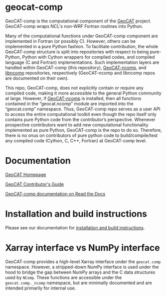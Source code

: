 geocat-comp
===========

GeoCAT-comp is the computational component of the [GeoCAT](https://ncar.github.io/GeoCAT) project. GeoCAT-comp wraps NCL's non-WRF Fortran routines into Python.

Many of the computational functions under GeoCAT-comp component are implemented in Fortran (or possibly C). However, others can be implemented in a pure Python fashion. To facilitate contribution, the whole GeoCAT-comp structure is split into repositories with respect to being pure-Python, Python with Cython wrappers for compiled codes, and compiled language (C and Fortran) implementations. Such implementation layers are handled within GeoCAT-comp (this repository), [GeoCAT-ncomp](https://github.com/NCAR/geocat-ncomp), and [libncomp](https://github.com/NCAR/libncomp) repositories, respectively (GeoCAT-ncomp and libncomp repos are documented on their own).

This repo, GeoCAT-comp, does not explicitly contain or require any compiled code, making it more accessible to the general Python community at large. However, if [GeoCAT-ncomp](https://github.com/NCAR/geocat-ncomp) is installed, then all functions contained in the “geocat.ncomp” module are imported into the “geocat.comp” namespace. Thus, GeoCAT-comp repo serves as a user API to access the entire computational toolkit even though the repo itself only contains pure Python code from the contributor’s perspective. Whenever prospective contributors want to add new computational functionality implemented as pure Python, GeoCAT-comp is the repo to do so. Therefore, there is no onus on contributors of pure python code to build/compile/test any compiled code (Cython, C, C++, Fortran) at GeoCAT-comp level.


Documentation
=============

[GeoCAT Homepage](https://geocat.ucar.edu/)

[GeoCAT Contributor's Guide](https://geocat.ucar.edu/pages/contributing.html)

[GeoCAT-comp documentation on Read the Docs](https://geocat-comp.readthedocs.io)


Installation and build instructions
===================================

Please see our documentation for [installation and build instructions](https://github.com/NCAR/geocat-comp/INSTALLATION.md).


Xarray interface vs NumPy interface
===================================

GeoCAT-comp provides a high-level Xarray interface under the `geocat.comp` namespace. However, a stripped-down NumPy interface is used under the hood to bridge the gap between NumPy arrays and the C data structures used by `NComp`. These functions are accessible under the `geocat.comp._ncomp` namespace, but are minimally documented and are intended primarily for internal use.
